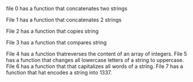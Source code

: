 file 0 has a function that concatenates two strings

File 1 has a function that concatenates 2 strings

 File 2 has a function that copies string

 File 3 has a function that compares string

File 4 has a function thatreverses the content of an array of integers.
File 5 has a function that changes all lowercase letters of a string to uppercase.
File 6 has a function that that capitalizes all words of a string.
File 7 has a function that hat encodes a string into 1337.

